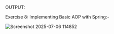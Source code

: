 OUTPUT:

Exercise 8: Implementing Basic AOP with Spring:-

![Screenshot 2025-07-06 114852](https://github.com/user-attachments/assets/8fcc973b-177b-4443-a15c-dc9ecac429ee)
